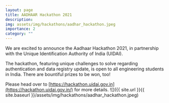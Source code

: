 ```yaml
---
layout: page
title: AADHAAR Hackathon 2021
description:
img: assets/img/hackathons/aadhar_hackathon.jpeg
importance: 2
category: ""
---
```

We are excited to announce the Aadhaar Hackathon 2021, in partnership with the Unique Identification Authority of India (UIDAI).

The hackathon, featuring unique challenges to solve regarding authentication and data registry update, is open to all engineering students in India. There are bountiful prizes to be won, too!

Please head over to [https://hackathon.uidai.gov.in](https://hackathon.uidai.gov.in/) for more details.
![]({{ site.url }}{{ site.baseurl }}/assets/img/hackathons/aadhar_hackathon.jpeg)

